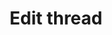 ---
title: Edit thread
excerpt: |-
  Edit a thread.

  Required scopes:
  + **post**
api:
  file: forum.json
  operationId: Threads.Edit
hidden: false
---